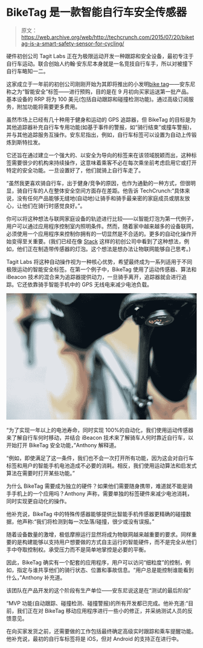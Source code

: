 # BikeTag 是一款智能自行车安全传感器

> 原文：<https://web.archive.org/web/http://techcrunch.com/2015/07/20/biketag-is-a-smart-safety-sensor-for-cycling/>

硬件初创公司 Tagit Labs 正在为极限运动开发一种跟踪和安全设备，最初专注于自行车运动。联合创始人约翰·安东尼本身就是一名竞技自行车手，所以对被撞下自行车略知一二。

这家成立于一年前的初创公司刚刚开始为其即将推出的小发明[bike tag](https://web.archive.org/web/20230320061432/http://www.biketag.com/)——安东尼称之为“智能安全”标签——进行预购，目的是在 9 月初向买家运送第一批产品。基本设备的 RRP 将为 100 美元(包括自动跟踪和碰撞检测功能)。通过高级订阅服务，附加功能将需要更多费用。

虽然市场上已经有几十种用于健身和运动的 GPS 追踪器，但 BikeTag 的目标是为其他追踪器补充自行车专用功能(如基于事件的警报，如“骑行结束”或撞车警报)，并与其他追踪服务互操作。安东尼指出，例如，自行车标签可以设置为自动上传锻炼到斯特拉发。

它还旨在通过建立一个强大的、以安全为导向的标签来在该领域脱颖而出，这种标签需要很少的机构来持续操作，这意味着乘客不必在每次乘坐前考虑启用它或打开特定的安全功能。一旦设置好了，他们就骑上自行车走了。

“虽然我更喜欢骑自行车，出于健身/竞争的原因，也作为通勤的一种方式，但很明显，骑自行车的人在整体安全空间方面存在差距。他告诉 TechCrunch:“具体来说，没有任何产品能够无缝地(自动地)让骑手和骑手最亲密的家庭成员或朋友放心，让他们在骑行时感觉良好。”。

你可以将这种想法与联网家庭设备的轨迹进行比较——以智能灯泡为第一代例子，用户可以通过应用程序控制室内照明条件。然而，随着家中越来越多的设备联网，必须使用一个应用程序来控制你拥有的一切显然是不合适的。更多的自动化操作开始变得至关重要。(我们已经在像 [Stack](https://web.archive.org/web/20230320061432/https://techcrunch.com/2014/09/09/stacks-smart-sensor-packed-light-bulbs-run-autonomously-no-app-interactions-required/) 这样的初创公司中看到了这种想法，例如，他们正在制造带传感器的灯泡。这个想法是想办法让物联网能够自己思考。)

Tagit Labs 将这种自动操作视为一种核心优势，希望最终成为一系列适用于不同极限运动的智能安全标签。在第一个例子中，BikeTag 使用了运动传感器、算法和 iBeacon 技术的混合来为追踪器提供动力，一旦骑手离开，追踪器就会进行追踪。它还依靠骑手智能手机中的 GPS 无线电来减少电池负载。

![biketag](img/de4b488baacb8ddaa7d771709c0d1eaf.png)

“为了实现一年以上的电池寿命，同时实现 100%的自动化，我们使用运动传感器来了解自行车何时移动，并结合 iBeacon 技术来了解骑车人何时靠近自行车，以开始打开 BikeTag 安全功能，”Anthony 解释道。

“例如，即使满足了这一条件，我们也不会一次打开所有功能，因为这会对自行车标签和用户的智能手机电池造成不必要的消耗。相反，我们使用运动算法和启发式算法在需要时打开某些功能。”

为什么 BikeTag 需要成为独立的硬件？如果他们需要随身携带，难道就不能是骑手手机上的一个应用吗？Anthony 声称，需要单独的标签硬件来减少电池消耗，同时实现更自动化的操作。

他补充说，BikeTag 中的特殊传感器能够提供比智能手机传感器更精确的碰撞数据，他声称:“我们将检测到每一次坠落/碰撞，很少或没有误报。”

随着设备数量的激增，极低摩擦运行显然将成为物联网越来越重要的要求。同样重要的是构建能够以支持用户想要做的方式自主运行的智能硬件，而不是完全从他们手中夺取控制权。承受压力而不是简单地掌控是必要的平衡。

因此，BikeTag 确实有一个配套的应用程序，用户可以访问“细粒度”的控制，例如，指定与谁共享他们的骑行状态、位置和事故信息。“用户总是能控制谁能看到什么，”Anthony 补充道。

该团队在产品开发的这个阶段有生产单位——安东尼说这是在“测试的最后阶段”

“MVP 功能(自动跟踪、碰撞检测、碰撞警报)的所有开发都已完成。他补充道:“目前，我们正在对 BikeTag 移动应用程序进行一些小的修正，并采纳测试人员的反馈意见。

在向买家发货之前，还需要做的工作包括最终确定高级实时跟踪和乘车提醒功能。他补充说，最初的自行车标签将是 iOS，但对 Android 的支持正在进行中。